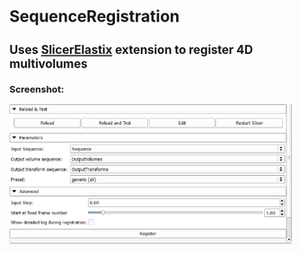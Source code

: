 # SequenceRegistration
## Uses [SlicerElastix](https://github.com/lassoan/SlicerElastix) extension to register 4D multivolumes

### Screenshot:


![Alt text](screenshot.png?raw=true "Screenshot")